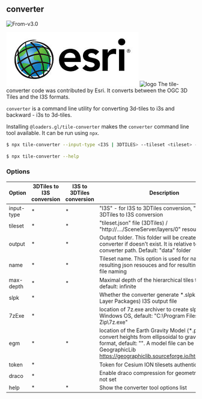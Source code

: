 ## converter

<p class="badges">
  <img src="https://img.shields.io/badge/From-v3.0-blue.svg?style=flat-square" alt="From-v3.0" />
</p>

![logo](../images/esri.jpeg) ![logo](../images/ogc.png)
The tile-converter code was contributed by Esri. It converts between the OGC 3D Tiles and the I3S formats.

`converter` is a command line utility for converting 3d-tiles to i3s and backward - i3s to 3d-tiles.

Installing `@loaders.gl/tile-converter` makes the `converter` command line tool available. It can be run using `npx`.

```bash
$ npx tile-converter --input-type <I3S | 3DTILES> --tileset <tileset> --name <tileset name> [--output <output folder>] [--draco] [--max-depth 4] [--slpk] [--7zExe <path/to/7z.exe>] [--token <ION token>] [--egm <pat/to/*.pgm>]
```

```bash
$ npx tile-converter --help
```

### Options

| Option     | 3DTiles to I3S conversion | I3S to 3DTiles conversion | Description                                                                                                                                                                                                                      |
| ---------- | ------------------------- | ------------------------- | -------------------------------------------------------------------------------------------------------------------------------------------------------------------------------------------------------------------------------- |
| input-type | \*                        | \*                        | "I3S" - for I3S to 3DTiles conversion, "3DTILES" for 3DTiles to I3S conversion                                                                                                                                                   |
| tileset    | \*                        | \*                        | "tileset.json" file (3DTiles) / "http://..../SceneServer/layers/0" resource (I3S)                                                                                                                                                |
| output     | \*                        | \*                        | Output folder. This folder will be created by converter if doesn't exist. It is relative to the converter path. Default: "data" folder                                                                                           |
| name       | \*                        | \*                        | Tileset name. This option is used for naming in resulting json resouces and for resulting path/\*.slpk file naming                                                                                                               |
| max-depth  | \*                        | \*                        | Maximal depth of the hierarchical tiles tree traversal, default: infinite                                                                                                                                                        |
| slpk       | \*                        |                           | Whether the converter generate \*.slpk (Scene Layer Packages) I3S output file                                                                                                                                                    |
| 7zExe      | \*                        |                           | location of 7z.exe archiver to create slpk on Windows OS, default: "C:\\Program Files\\7-Zip\\7z.exe"                                                                                                                            |
| egm        | \*                        | \*                        | location of the Earth Gravity Model (\*.pgm) file to convert heights from ellipsoidal to gravity-related format, default: "". A model file can be loaded from GeographicLib https://geographiclib.sourceforge.io/html/geoid.html |
| token      | \*                        |                           | Token for Cesium ION tilesets authentication                                                                                                                                                                                     |
| draco      | \*                        |                           | Enable draco compression for geometry. Default: not set                                                                                                                                                                          |
| help       | \*                        | \*                        | Show the converter tool options list                                                                                                                                                                                             |

